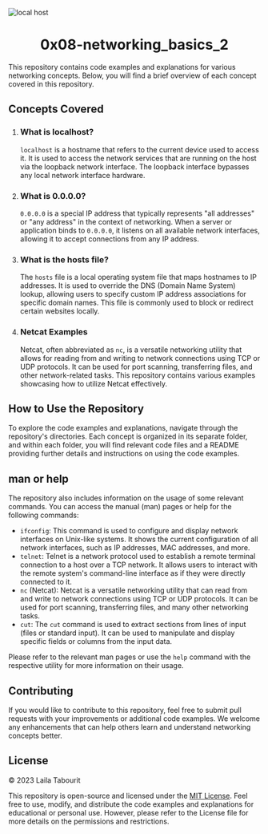 ![local host](https://locall.host/wp-content/uploads/2023/04/localhost-logo-transparent.png)
<h1 align="center" >0x08-networking_basics_2</h1>
    <p>This repository contains code examples and explanations for various networking concepts. Below, you will find a
        brief overview of each concept covered in this repository.</p>

  <h2>Concepts Covered</h2>

  <ol>
        <li>
            <h3>What is localhost?</h3>
            <p><code>localhost</code> is a hostname that refers to the current device used to access it. It is used to
                access the network services that are running on the host via the loopback network interface. The
                loopback interface bypasses any local network interface hardware.</p>
        </li>
    <li>
            <h3>What is 0.0.0.0?</h3>
            <p><code>0.0.0.0</code> is a special IP address that typically represents "all addresses" or "any address"
                in the context of networking. When a server or application binds to <code>0.0.0.0</code>, it listens on
                all available network interfaces, allowing it to accept connections from any IP address.</p>
        </li>

   <li>
            <h3>What is the hosts file?</h3>
            <p>The <code>hosts</code> file is a local operating system file that maps hostnames to IP addresses. It is
                used to override the DNS (Domain Name System) lookup, allowing users to specify custom IP address
                associations for specific domain names. This file is commonly used to block or redirect certain
                websites locally.</p>
        </li>

   <li>
            <h3>Netcat Examples</h3>
            <p>Netcat, often abbreviated as <code>nc</code>, is a versatile networking utility that allows for reading
                from and writing to network connections using TCP or UDP protocols. It can be used for port scanning,
                transferring files, and other network-related tasks. This repository contains various examples
                showcasing how to utilize Netcat effectively.</p>
        </li>
    </ol>

  <h2>How to Use the Repository</h2>

 <p>To explore the code examples and explanations, navigate through the repository's directories. Each concept is
        organized in its separate folder, and within each folder, you will find relevant code files and a README
        providing further details and instructions on using the code examples.</p>

 <h2>man or help</h2>

 <p>The repository also includes information on the usage of some relevant commands. You can access the manual (man)
        pages or help for the following commands:</p>

 <ul>
        <li><code>ifconfig</code>: This command is used to configure and display network interfaces on Unix-like systems.
            It shows the current configuration of all network interfaces, such as IP addresses, MAC addresses, and
            more.</li>

   <li><code>telnet</code>: Telnet is a network protocol used to establish a remote terminal connection to a host
            over a TCP network. It allows users to interact with the remote system's command-line interface as if they
            were directly connected to it.</li>

  <li><code>nc</code> (Netcat): Netcat is a versatile networking utility that can read from and write to network
            connections using TCP or UDP protocols. It can be used for port scanning, transferring files, and many other
            networking tasks.</li>

 <li><code>cut</code>: The <code>cut</code> command is used to extract sections from lines of input (files or
            standard input). It can be used to manipulate and display specific fields or columns from the input data.
        </li>
    </ul>

  <p>Please refer to the relevant man pages or use the <code>help</code> command with the respective utility for more
        information on their usage.</p>

<h2>Contributing</h2>

 <p>If you would like to contribute to this repository, feel free to submit pull requests with your improvements or
        additional code examples. We welcome any enhancements that can help others learn and understand networking
        concepts better.</p>

 <h2>License</h2>
  <p>&copy; 2023 Laila Tabourit</p>
  <p>This repository is open-source and licensed under the <a href="LICENSE">MIT License</a>. Feel free to use,
        modify, and distribute the code examples and explanations for educational or personal use. However, please refer
        to the License file for more details on the permissions and restrictions.</p>
